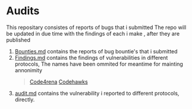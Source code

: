# Audits

This repositary consistes of reports of bugs that i submitted
The repo will be updated in due time with the findings of each i make , after they are published


1. [Bounties.md](https://github.com/Saptarshi1010/Audits/blob/main/bounties.md) contains the reports of bug bountie's that i submitted
2. [Findings.md](https://github.com/Saptarshi1010/Audits/blob/main/findings.md) contains the findings of vulnerabilities in different protocols, The names have been ommited for meantime for mainting annonimity
   > [Code4rena](https://code4rena.com/@MSaptarshi)
   > [Codehawks](https://www.codehawks.com/profile/clo5qv6340012l908bg06iu1w)
4. [audit.md](https://github.com/Saptarshi1010/Audits/blob/main/audit.md) contains the vulnerability i reported to different protocols, directly.
